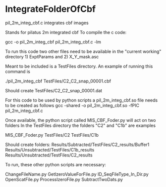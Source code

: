 # IntegrateFolderOfCbf

pil_2m_integ_cbf.c integrates cbf images

Stands for pilatus 2m integrated cbf
To compile the c code:

gcc -o pil_2m_integ_cbf pil_2m_integ_cbf.c -lm

To run this code two other files need to be available in the "current working" directory 1) ExptParams and 2) X_Y_mask.asc

Meant to be included is a TestFiles directory.
An example of running this command is

./pil_2m_integ_cbf TestFiles/C2_C2_snap_00001.cbf

Should create TestFiles/C2_C2_snap_00001.dat

For this code to be used by python scripts a pil_2m_integ_cbf.so file needs to be created as follows
gcc -shared -o pil_2m_integ_cbf.so -fPIC pil_2m_integ_cbf.c

Once available, the python script called MIS_CBF_Foder.py will act on two folders
In the TestFiles directory the folders "C2" and "C1b" are examples

MIS_CBF_Foder.py TestFiles/C2 TestFiles/C1b

Should create folders:
Results/Subtracted/TestFiles/C2_results/Buffer1
Results/Unsubtracted/TestFiles/C1b_results
Results/Unsubtracted/TestFiles/C2_results

To run, these other python scripts are necessary:

ChangeFileName.py
GetIzeroValueForFile.py
ID_SeqFileType_In_Dir.py
OpenScatFile.py
ProcessIzeroFile.py
SubtractTwoDats.py



